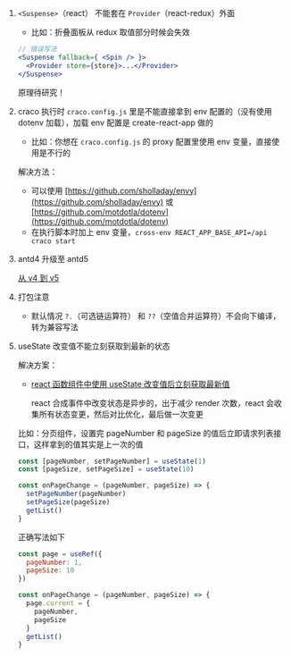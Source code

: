 1. `<Suspense>`（react） 不能套在 `Provider`（react-redux）外面

   - 比如：折叠面板从 redux 取值部分时候会失效

   ```jsx
   // 错误写法
   <Suspense fallback={ <Spin /> }>
     <Provider store={store}>...</Provider>
   </Suspense>
   ```

   原理待研究！

2. craco 执行时 `craco.config.js` 里是不能直接拿到 env 配置的（没有使用 dotenv 加载），加载 env 配置是 create-react-app 做的

   - 比如：你想在 `craco.config.js` 的 proxy 配置里使用 env 变量，直接使用是不行的

   解决方法：

   - 可以使用 [https://github.com/sholladay/envy](https://github.com/sholladay/envy) 或 [https://github.com/motdotla/dotenv](https://github.com/motdotla/dotenv)
   - 在执行脚本时加上 env 变量，`cross-env REACT_APP_BASE_API=/api craco start`

3. antd4 升级至 antd5

   [从 v4 到 v5](https://ant.design/docs/react/migration-v5-cn/)

4. 打包注意

   - 默认情况 `?.`（可选链运算符） 和 `??`（空值合并运算符）不会向下编译，转为兼容写法

5. useState 改变值不能立刻获取到最新的状态

   解决方案：

   - [react 函数组件中使用 useState 改变值后立刻获取最新值](https://segmentfault.com/a/1190000039365818)

     react 合成事件中改变状态是异步的，出于减少 render 次数，react 会收集所有状态变更，然后对比优化，最后做一次变更
   
   比如：分页组件，设置完 pageNumber 和 pageSize 的值后立即请求列表接口，这样拿到的值其实是上一次的值
   
   ```js
   const [pageNumber, setPageNumber] = useState(1)
   const [pageSize, setPageSize] = useState(10)
   
   const onPageChange = (pageNumber, pageSize) => {
     setPageNumber(pageNumber)
     setPageSize(pageSize)
     getList()
   }
   ```
   
   正确写法如下
   
   ```js
   const page = useRef({
     pageNumber: 1,
     pageSize: 10
   })
   
   const onPageChange = (pageNumber, pageSize) => {
     page.current = {
       pageNumber,
       pageSize
     }
     getList()
   }
   ```
   
   

